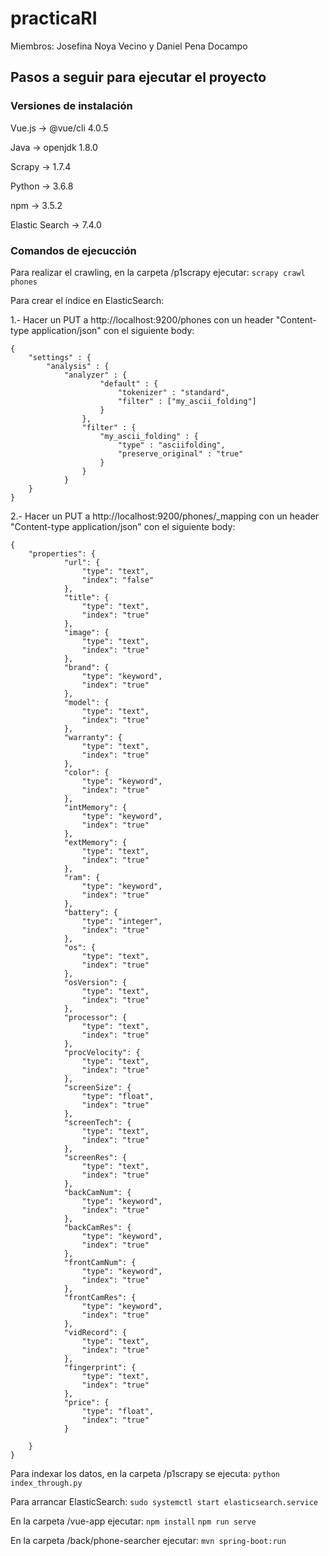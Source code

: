 # practicaRI
Miembros: Josefina Noya Vecino y Daniel Pena Docampo


## Pasos a seguir para ejecutar el proyecto

### Versiones de instalación
Vue.js -> @vue/cli 4.0.5

Java -> openjdk 1.8.0

Scrapy -> 1.7.4

Python -> 3.6.8

npm -> 3.5.2

Elastic Search -> 7.4.0

### Comandos de ejecucción
Para realizar el crawling, en la carpeta /p1scrapy ejecutar:
`scrapy crawl phones`

Para crear el índice en ElasticSearch:

1.- Hacer un PUT a http://localhost:9200/phones con un header "Content-type application/json" con el siguiente body:

```
{
	"settings" : {
		"analysis" : {
			"analyzer" : {
					"default" : {
						"tokenizer" : "standard",
						"filter" : ["my_ascii_folding"]
					}
				},
				"filter" : {
					"my_ascii_folding" : {
						"type" : "asciifolding",
						"preserve_original" : "true"
					}
				}
			}
	}
}
```
  
 2.- Hacer un PUT a http://localhost:9200/phones/_mapping con un header "Content-type application/json" con el siguiente body:
	
```
{
	"properties": {
            "url": {
                "type": "text",
                "index": "false"
            },
            "title": {
                "type": "text",
                "index": "true"
            },
            "image": {
                "type": "text",
                "index": "true"
            },
            "brand": {
                "type": "keyword",
                "index": "true"
            },
            "model": {
                "type": "text",
                "index": "true"
            },
            "warranty": {
                "type": "text",
                "index": "true"
            },
            "color": {
                "type": "keyword",
                "index": "true"
            },
            "intMemory": {
                "type": "keyword",
                "index": "true"
            },
            "extMemory": {
                "type": "text",
                "index": "true"
            },
            "ram": {
                "type": "keyword",
                "index": "true"
            },
            "battery": {
                "type": "integer",
                "index": "true"
            },
            "os": {
                "type": "text",
                "index": "true"
            },
            "osVersion": {
                "type": "text",
                "index": "true"
            },
            "processor": {
                "type": "text",
                "index": "true"
            },
            "procVelocity": {
                "type": "text",
                "index": "true"
            },
            "screenSize": {
                "type": "float",
                "index": "true"
            },
            "screenTech": {
                "type": "text",
                "index": "true"
            },
            "screenRes": {
                "type": "text",
                "index": "true"
            },
            "backCamNum": {
                "type": "keyword",
                "index": "true"
            },
            "backCamRes": {
                "type": "keyword",
                "index": "true"
            },
            "frontCamNum": {
                "type": "keyword",
                "index": "true"
            },
            "frontCamRes": {
                "type": "keyword",
                "index": "true"
            },
            "vidRecord": {
                "type": "text",
                "index": "true"
            },
            "fingerprint": {
                "type": "text",
                "index": "true"
            },
            "price": {
                "type": "float",
                "index": "true"
            }
            
	}	
}
```

Para indexar los datos, en la carpeta /p1scrapy se ejecuta:
`python index_through.py`

Para arrancar ElasticSearch:
`sudo systemctl start elasticsearch.service`

En la carpeta /vue-app ejecutar:
`npm install`
`npm run serve`

En la carpeta /back/phone-searcher ejecutar:
`mvn spring-boot:run`
